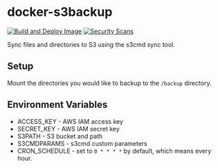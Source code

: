 # docker-s3backup

[![Build and Deploy Image](https://github.com/tkhom3/docker-s3backup/actions/workflows/build-and-deploy.yml/badge.svg)](https://github.com/tkhom3/docker-s3backup/actions/workflows/build-and-deploy.yml)
[![Security Scans](https://github.com/tkhom3/docker-s3backup/actions/workflows/security-scans-pr.yml/badge.svg)](https://github.com/tkhom3/docker-s3backup/actions/workflows/security-scans-pr.yml)

Sync files and directories to S3 using the s3cmd sync tool.

## Setup

Mount the directories you would like to backup to the `/backup` directory.

## Environment Variables

- ACCESS_KEY - AWS IAM access key
- SECRET_KEY - AWS IAM secret key
- S3PATH - S3 bucket and path
- S3CMDPARAMS - s3cmd custom parameters
- CRON_SCHEDULE - set to `0 * * * *` by default, which means every hour.
